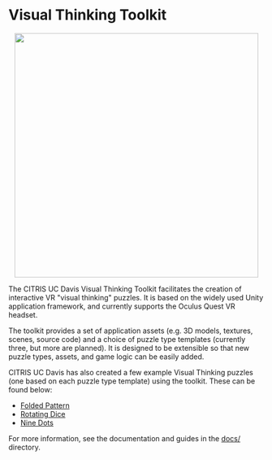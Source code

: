 ﻿# Visual Thinking Toolkit

<p align="center"><img src="https://raw.githubusercontent.com/citris-ucdavis/visualthinking/master/.github/visualthinking.jpg" width="480"></p>

The CITRIS UC Davis Visual Thinking Toolkit facilitates the creation of interactive VR "visual thinking" puzzles. It is based on the widely used Unity application framework, and currently supports the Oculus Quest VR headset.

The toolkit provides a set of application assets (e.g. 3D models, textures, scenes, source code) and a choice of puzzle type templates (currently three, but more are planned). It is designed to be extensible so that new puzzle types, assets, and game logic can be easily added.

CITRIS UC Davis has also created a few example Visual Thinking puzzles (one based on each puzzle type template) using the toolkit. These can be found below:

 - [Folded Pattern](https://github.com/citris-ucdavis/foldedpattern)
 - [Rotating Dice](https://github.com/citris-ucdavis/rotatingdice)
 - [Nine Dots](https://github.com/citris-ucdavis/ninedots)

For more information, see the documentation and guides in the [docs/](https://github.com/citris-ucdavis/visthink/tree/master/docs) directory.
